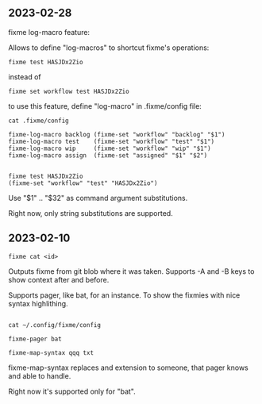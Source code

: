 
##  2023-02-28

fixme log-macro feature:

Allows to define "log-macros" to shortcut fixme's operations:


```
fixme test HASJDx2Zio
```

instead of

```
fixme set workflow test HASJDx2Zio
```

to use this feature, define "log-macro" in .fixme/config
file:

```
cat .fixme/config

fixme-log-macro backlog (fixme-set "workflow" "backlog" "$1")
fixme-log-macro test    (fixme-set "workflow" "test" "$1")
fixme-log-macro wip     (fixme-set "workflow" "wip" "$1")
fixme-log-macro assign  (fixme-set "assigned" "$1" "$2")


fixme test HASJDx2Zio
(fixme-set "workflow" "test" "HASJDx2Zio")

```

Use "$1" .. "$32" as command argument substitutions.

Right now, only string substitutions are supported.



##  2023-02-10

```
fixme cat <id>
```

Outputs fixme from git blob where it was taken.
Supports -A and -B keys to show context after and before.

Supports pager, like bat, for an instance. To show the fixmies
with nice syntax highlithing.

```

cat ~/.config/fixme/config

fixme-pager bat

fixme-map-syntax qqq txt

```

fixme-map-syntax replaces and extension to someone,
that pager knows and able to handle.

Right now it's supported only for "bat".



